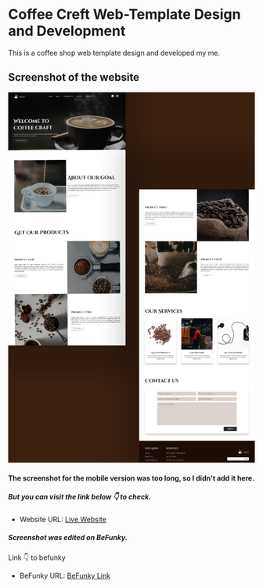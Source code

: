 # Coffee Creft Web-Template Design and Development
This is a coffee shop web template design and developed my me.

## Screenshot of the website
![](./assets/screenshot/website-screenshot.png)

#### The screenshot for the mobile version was too long, so I didn't add it here. 
##### But you can visit the link below 👇 to check.

- Website URL: [Live Website](https://isugam.github.io/coffee-craft/)

##### Screenshot was edited on BeFunky.
Link 👇 to befunky
- BeFunky URL: [BeFunky Link](https://www.befunky.com/)